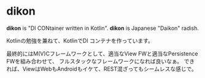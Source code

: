 # dikon

**dikon** is "DI CONtainer written in Kotlin".
**dikon** is Japanese "Daikon" radish.

Kotlinの勉強を兼ねて、KotlinでDI コンテナを作っています。

最終的にはM(V)Cフレームワークとして、適当なView FWと適当なPersistence FWを組み合わせて、
フルスタックなフレームワークになれば良いなぁ。
できれば、ViewはWebもAndroidもイケて、REST混ざってもシームレスな感じで。
